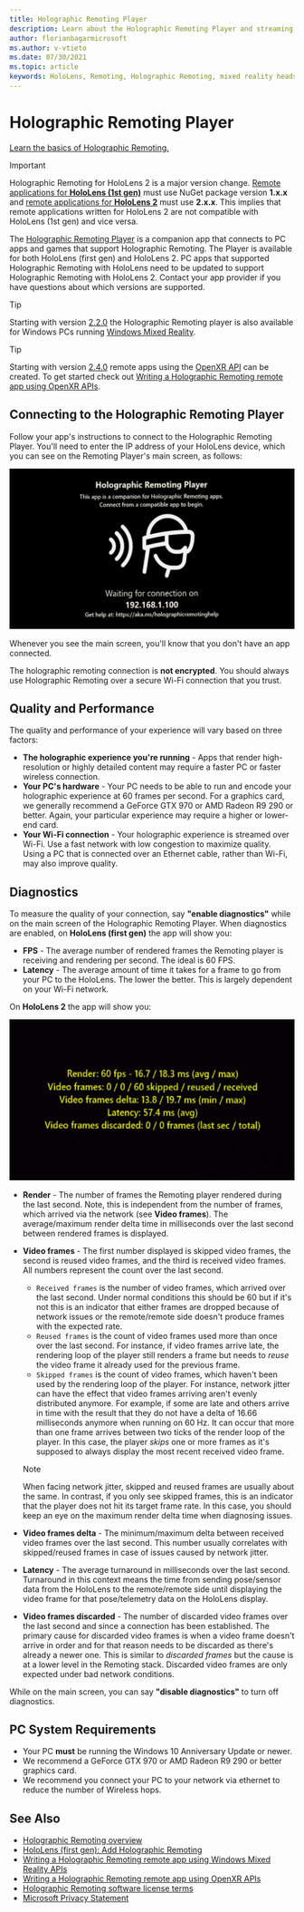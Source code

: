 ```yaml
---
title: Holographic Remoting Player
description: Learn about the Holographic Remoting Player and streaming holographic content from a PC to your HoloLens in real time over Wi-Fi.
author: florianbagarmicrosoft
ms.author: v-vtieto
ms.date: 07/30/2021
ms.topic: article
keywords: HoloLens, Remoting, Holographic Remoting, mixed reality headset, windows mixed reality headset, virtual reality headset, diagnostics, performance
---
```


# Holographic Remoting Player

[Learn the basics of Holographic Remoting.](holographic-remoting-overview.md)

>[!IMPORTANT]
>Holographic Remoting for HoloLens 2 is a major version change. [Remote applications for **HoloLens (1st gen)**](add-holographic-remoting.md) must use NuGet package version **1.x.x** and [remote applications for **HoloLens 2**](holographic-remoting-create-remote-wmr.md) must use **2.x.x**. This implies that remote applications written for HoloLens 2 are not compatible with HoloLens (1st gen) and vice versa.

The [Holographic Remoting Player](https://www.microsoft.com/p/holographic-remoting-player/9nblggh4sv40) is a companion app that connects to PC apps and games that support Holographic Remoting. The Player is available for both HoloLens (first gen) and HoloLens 2.  PC apps that supported Holographic Remoting with HoloLens need to be updated to support Holographic Remoting with HoloLens 2. Contact your app provider if you have questions about which versions are supported.

>[!TIP]
>Starting with version [2.2.0](holographic-remoting-version-history.md#v2.2.0) the Holographic Remoting player is also available for Windows PCs running [Windows Mixed Reality](../../discover/navigating-the-windows-mixed-reality-home.md).

>[!TIP]
>Starting with version [2.4.0](holographic-remoting-version-history.md#v2.4.0) remote apps using the [OpenXR API](../native/openxr.md) can be created. To get started check out [Writing a Holographic Remoting remote app using OpenXR APIs](holographic-remoting-create-remote-openxr.md).

## Connecting to the Holographic Remoting Player

Follow your app's instructions to connect to the Holographic Remoting Player. You'll need to enter the IP address of your HoloLens device, which you can see on the Remoting Player's main screen, as follows:

![Holographic Remoting Player](images/holographicremotingplayer.png)

Whenever you see the main screen, you'll know that you don't have an app connected.

The holographic remoting connection is **not encrypted**. You should always use Holographic Remoting over a secure Wi-Fi connection that you trust.

## Quality and Performance

The quality and performance of your experience will vary based on three factors:
* **The holographic experience you're running** - Apps that render high-resolution or highly detailed content may require a faster PC or faster wireless connection.
* **Your PC's hardware** - Your PC needs to be able to run and encode your holographic experience at 60 frames per second. For a graphics card, we generally recommend a GeForce GTX 970 or AMD Radeon R9 290 or better. Again, your particular experience may require a higher or lower-end card.
* **Your Wi-Fi connection** - Your holographic experience is streamed over Wi-Fi. Use a fast network with low congestion to maximize quality. Using a PC that is connected over an Ethernet cable, rather than Wi-Fi, may also improve quality.

## Diagnostics

To measure the quality of your connection, say **"enable diagnostics"** while on the main screen of the Holographic Remoting Player. When diagnostics are enabled, on **HoloLens (first gen)** the app will show you:

* **FPS** - The average number of rendered frames the Remoting player is receiving and rendering per second. The ideal is 60 FPS.
* **Latency** - The average amount of time it takes for a frame to go from your PC to the HoloLens. The lower the better. This is largely dependent on your Wi-Fi network.

On **HoloLens 2** the app will show you:

![Holographic Remoting Player Diagnostics](images/holographicremotingplayer-diag.png)

* **Render** - The number of frames the Remoting player rendered during the last second. Note, this is independent from the number of frames, which arrived via the network (see **Video frames**). The average/maximum render delta time in milliseconds over the last second between rendered frames is displayed.

* **Video frames** - The first number displayed is skipped video frames, the second is reused video frames, and the third is received video frames. All numbers represent the count over the last second.
    * ```Received frames``` is the number of video frames, which arrived over the last second. Under normal conditions this should be 60 but if it's not this is an indicator that either frames are dropped because of network issues or the remote/remote side doesn't produce frames with the expected rate.
    * ```Reused frames``` is the count of video frames used more than once over the last second. For instance, if video frames arrive late, the rendering loop of the player still renders a frame but needs to *reuse* the video frame it already used for the previous frame.
    * ```Skipped frames``` is the count of video frames, which haven't been used by the rendering loop of the player. For instance, network jitter can have the effect that video frames arriving aren't evenly distributed anymore. For example, if some are late and others arrive in time with the result that they do not have a delta of 16.66 milliseconds anymore when running on 60 Hz. It can occur that more than one frame arrives between two ticks of the render loop of the player. In this case, the player *skips* one or more frames as it's supposed to always display the most recent received video frame.

    >[!NOTE]
    >When facing network jitter, skipped and reused frames are usually about the same. In contrast, if you only see skipped frames, this is an indicator that the player does not hit its target frame rate. In this case, you should keep an eye on the maximum render delta time when diagnosing issues.

* **Video frames delta** - The minimum/maximum delta between received video frames over the last second. This number usually correlates with skipped/reused frames in case of issues caused by network jitter.
* **Latency** - The average turnaround in milliseconds over the last second. 
Turnaround in this context means the time from sending pose/sensor data from the HoloLens to the remote/remote side until displaying the video frame for that pose/telemetry data on the HoloLens display.
* **Video frames discarded** - The number of discarded video frames over the last second and since a connection has been established. The primary cause for discarded video frames is when a video frame doesn't arrive in order and for that reason needs to be discarded as there's already a newer one. This is similar to *discarded frames* but the cause is at a lower level in the Remoting stack. Discarded video frames are only expected under bad network conditions.

While on the main screen, you can say **"disable diagnostics"** to turn off diagnostics.

## PC System Requirements
* Your PC **must** be running the Windows 10 Anniversary Update or newer.
* We recommend a GeForce GTX 970 or AMD Radeon R9 290 or better graphics card.
* We recommend you connect your PC to your network via ethernet to reduce the number of Wireless hops.

## See Also
* [Holographic Remoting overview](holographic-remoting-overview.md)
* [HoloLens (first gen): Add Holographic Remoting](add-holographic-remoting.md)
* [Writing a Holographic Remoting remote app using Windows Mixed Reality APIs](holographic-remoting-create-remote-wmr.md)
* [Writing a Holographic Remoting remote app using OpenXR APIs](holographic-remoting-create-remote-openxr.md)
* [Holographic Remoting software license terms](/legal/mixed-reality/microsoft-holographic-remoting-software-license-terms)
* [Microsoft Privacy Statement](https://go.microsoft.com/fwlink/?LinkId=521839)